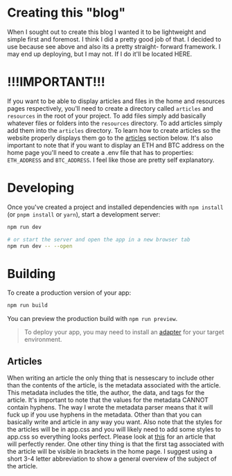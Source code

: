 # Creating this "blog"

When I sought out to create this blog I wanted it to be lightweight and simple first and foremost.
I think I did a pretty good job of that. I decided to use because see above and also its a pretty straight-
forward framework. I may end up deploying, but I may not. If I do it'll be located HERE.

# !!!IMPORTANT!!!

If you want to be able to display articles and files in the home and resources pages respectively, you'll need to create a directory called `articles` and `resources` in the root of your project.
To add files simply add basically whatever files or folders into the `resources` directory.
To add articles simply add them into the `articles` directory. To learn how to create articles so the
website properly displays them go to the [articles](#articles) section below. It's also important to
note that if you want to display an ETH and BTC address on the home page you'll need to create a .env
file that has to properties: `ETH_ADDRESS` and `BTC_ADDRESS`. I feel like those are pretty self explanatory.

# Developing

Once you've created a project and installed dependencies with `npm install` (or `pnpm install` or `yarn`), start a development server:

```bash
npm run dev

# or start the server and open the app in a new browser tab
npm run dev -- --open
```

# Building

To create a production version of your app:

```bash
npm run build
```

You can preview the production build with `npm run preview`.

> To deploy your app, you may need to install an [adapter](https://kit.svelte.dev/docs/adapters) for your target environment.

## Articles

When writing an article the only thing that is nessescary to include other than the contents of the article,
is the metadata associated with the article. This metadata includes the title, the author, the data, and
tags for the article. It's important to note that the values for the metadata CANNOT contain hyphens.
The way I wrote the metadata parser means that it will fuck up if you use hyphens in the metadata.
Other than that you can basically write and article in any way you want. Also note that the styles for the
articles will be in app.css and you will likely need to add some styles to app.css so everything looks
perfect. Please look at [this](./articles/ExampleArticle.md) for an article that will perfectly render.
One other tiny thing is that the first tag associated with the article will be visible in brackets in the
home page. I suggest using a short 3-4 letter abbreviation to show a general overview of the subject of the
article.
